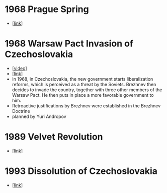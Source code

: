 # 1968 Prague Spring
- [[link]](https://en.wikipedia.org/wiki/Prague_Spring)
# 1968 Warsaw Pact Invasion of Czechoslovakia
- [[video]](https://www.youtube.com/watch?v=lJxTBOD-An8)
- [[link]](https://en.wikipedia.org/wiki/Warsaw_Pact_invasion_of_Czechoslovakia)
- In 1968, in Czechoslovakia, the new government starts liberalization reforms, which is perceived as a threat by the Soviets. Brezhnev then decides to invade the country, together with three other members of the Warsaw Pact. He then puts in place a more favorable government to him.
- Retroactive justifications by Brezhnev were established in the Brezhnev Doctrine
- planned by Yuri Andropov
# 1989 Velvet Revolution
- [[link]](https://en.wikipedia.org/wiki/Velvet_Revolution)
# 1993 Dissolution of Czechoslovakia
- [[link]](https://en.wikipedia.org/wiki/Dissolution_of_Czechoslovakia)